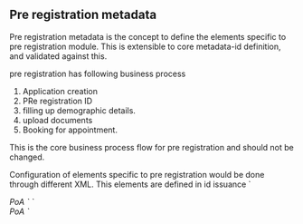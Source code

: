 ## Pre registration metadata

Pre registration metadata is the concept to define the elements specific to pre registration module.
This is extensible to core metadata-id definition, and validated against this.

pre registration has following business process

1. Application creation
2. PRe registration ID
3. filling up demographic details.
4. upload documents
5. Booking for appointment.

This is the core business process flow for pre registration and should not be changed.

Configuration of elements specific to pre registration would be done through different XML.
This elements are defined in id issuance
`<Preregistration>
<name type="meta">
<Gender type="meta">
<Address type="meta">
<document>
    <document-type>PoA</document-type>
</document>
<registration-center type="meta"/>
 </Preregistration>`
`<Preregistration>
<name type="meta">
<Gender type="meta">
<Address type="meta">
<document>
    <document-type>PoA</document-type>
</document>
<registration-center type="meta"/>
 </Preregistration>`
